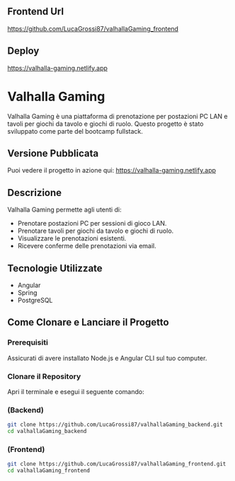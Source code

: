 ## Frontend Url
https://github.com/LucaGrossi87/valhallaGaming_frontend

## Deploy
https://valhalla-gaming.netlify.app

# Valhalla Gaming

Valhalla Gaming è una piattaforma di prenotazione per postazioni PC LAN e tavoli per giochi da tavolo e giochi di ruolo. Questo progetto è stato sviluppato come parte del bootcamp fullstack.

## Versione Pubblicata

Puoi vedere il progetto in azione qui: https://valhalla-gaming.netlify.app

## Descrizione

Valhalla Gaming permette agli utenti di:
- Prenotare postazioni PC per sessioni di gioco LAN.
- Prenotare tavoli per giochi da tavolo e giochi di ruolo.
- Visualizzare le prenotazioni esistenti.
- Ricevere conferme delle prenotazioni via email.

## Tecnologie Utilizzate

- Angular
- Spring
- PostgreSQL

## Come Clonare e Lanciare il Progetto

### Prerequisiti

Assicurati di avere installato Node.js e Angular CLI sul tuo computer.

### Clonare il Repository

Apri il terminale e esegui il seguente comando:

### (Backend)
```bash
git clone https://github.com/LucaGrossi87/valhallaGaming_backend.git
cd valhallaGaming_backend
```

### (Frontend)
```bash
git clone https://github.com/LucaGrossi87/valhallaGaming_frontend.git
cd valhallaGaming_frontend
```